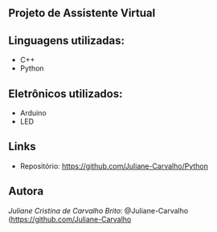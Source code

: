 ## Projeto de Assistente Virtual 

## Linguagens utilizadas:
  - C++
  - Python

## Eletrônicos utilizados:
  - Arduino
  - LED

## Links
  - Repositório: https://github.com/Juliane-Carvalho/Python

## Autora
 *Juliane Cristina de Carvalho Brito*: @Juliane-Carvalho (https://github.com/Juliane-Carvalho
